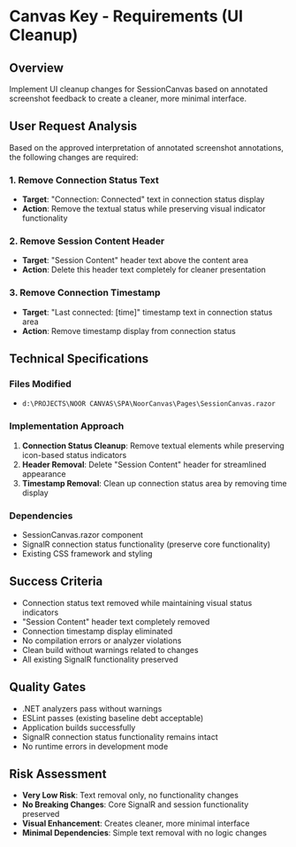 # Canvas Key - Requirements (UI Cleanup)

## Overview
Implement UI cleanup changes for SessionCanvas based on annotated screenshot feedback to create a cleaner, more minimal interface.

## User Request Analysis
Based on the approved interpretation of annotated screenshot annotations, the following changes are required:

### 1. Remove Connection Status Text
- **Target**: "Connection: Connected" text in connection status display
- **Action**: Remove the textual status while preserving visual indicator functionality

### 2. Remove Session Content Header
- **Target**: "Session Content" header text above the content area
- **Action**: Delete this header text completely for cleaner presentation

### 3. Remove Connection Timestamp
- **Target**: "Last connected: [time]" timestamp text in connection status area
- **Action**: Remove timestamp display from connection status

## Technical Specifications

### Files Modified
- `d:\PROJECTS\NOOR CANVAS\SPA\NoorCanvas\Pages\SessionCanvas.razor`

### Implementation Approach
1. **Connection Status Cleanup**: Remove textual elements while preserving icon-based status indicators
2. **Header Removal**: Delete "Session Content" header for streamlined appearance  
3. **Timestamp Removal**: Clean up connection status area by removing time display

### Dependencies
- SessionCanvas.razor component
- SignalR connection status functionality (preserve core functionality)
- Existing CSS framework and styling

## Success Criteria
- Connection status text removed while maintaining visual status indicators
- "Session Content" header text completely removed
- Connection timestamp display eliminated
- No compilation errors or analyzer violations
- Clean build without warnings related to changes
- All existing SignalR functionality preserved

## Quality Gates
- .NET analyzers pass without warnings
- ESLint passes (existing baseline debt acceptable)
- Application builds successfully
- SignalR connection status functionality remains intact
- No runtime errors in development mode

## Risk Assessment
- **Very Low Risk**: Text removal only, no functionality changes
- **No Breaking Changes**: Core SignalR and session functionality preserved
- **Visual Enhancement**: Creates cleaner, more minimal interface
- **Minimal Dependencies**: Simple text removal with no logic changes